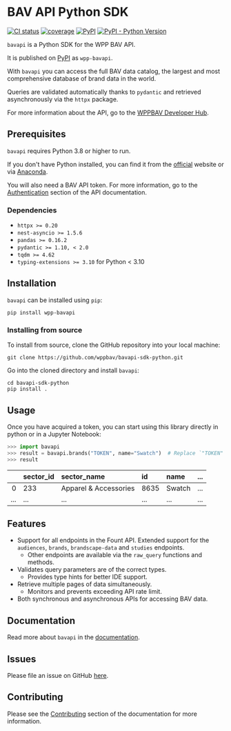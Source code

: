 # BAV API Python SDK

[![CI status](https://github.com/wppbav/bavapi-sdk-python/actions/workflows/ci.yml/badge.svg)](https://github.com/wppbav/bavapi-sdk-python/actions/workflows/ci.yml)
[![coverage](https://img.shields.io/endpoint?url=https://gist.githubusercontent.com/nachomaiz/32196acdc05431cd2bc7a8c73a587a8d/raw/covbadge.json)](https://github.com/wppbav/bavapi-sdk-python/actions/workflows/ci.yml)
[![PyPI](https://img.shields.io/pypi/v/wpp-bavapi)](https://pypi.org/project/wpp-bavapi/)
[![PyPI - Python Version](https://img.shields.io/pypi/pyversions/wpp-bavapi)](https://pypi.org/project/wpp-bavapi/)

`bavapi` is a Python SDK for the WPP BAV API.

It is published on [PyPI](https://pypi.org/project/wpp-bavapi/) as `wpp-bavapi`.

With `bavapi` you can access the full BAV data catalog, the largest and most comprehensive database of brand data in the world.

Queries are validated automatically thanks to `pydantic` and retrieved asynchronously via the `httpx` package.

For more information about the API, go to the [WPPBAV Developer Hub](https://developer.wppbav.com).

## Prerequisites

`bavapi` requires Python 3.8 or higher to run.

If you don't have Python installed, you can find it from the [official](https://www.python.org/downloads/) website or via [Anaconda](https://www.anaconda.com/).

You will also need a BAV API token. For more information, go to the [Authentication](https://developer.wppbav.com/docs/2.x/authentication) section of the API documentation.

### Dependencies

- `httpx >= 0.20`
- `nest-asyncio >= 1.5.6`
- `pandas >= 0.16.2`
- `pydantic >= 1.10, < 2.0`
- `tqdm >= 4.62`
- `typing-extensions >= 3.10` for Python < 3.10

## Installation

`bavapi` can be installed using `pip`:

```prompt
pip install wpp-bavapi
```

### Installing from source

To install from source, clone the GitHub repository into your local machine:

```prompt
git clone https://github.com/wppbav/bavapi-sdk-python.git
```

Go into the cloned directory and install `bavapi`:

```prompt
cd bavapi-sdk-python
pip install .
```

## Usage

Once you have acquired a token, you can start using this library directly in python or in a Jupyter Notebook:

```py
>>> import bavapi
>>> result = bavapi.brands("TOKEN", name="Swatch")  # Replace `"TOKEN"` with your BAV API token
>>> result
```

|     | sector_id | sector_name           | id   | name   | ... |
| --: | :-------- | :-------------------- | :--- | :----- | :-- |
|   0 | 233       | Apparel & Accessories | 8635 | Swatch | ... |
| ... | ...       | ...                   | ...  | ...    | ... |

## Features

- Support for all endpoints in the Fount API. Extended support for the `audiences`, `brands`, `brandscape-data` and `studies` endpoints.
  - Other endpoints are available via the `raw_query` functions and methods.
- Validates query parameters are of the correct types.
  - Provides type hints for better IDE support.
- Retrieve multiple pages of data simultaneously.
  - Monitors and prevents exceeding API rate limit.
- Both synchronous and asynchronous APIs for accessing BAV data.

## Documentation

Read more about `bavapi` in the [documentation](https://wppbav.github.io/bavapi-sdk-python/).

## Issues

Please file an issue on GitHub [here](https://github.com/wppbav/bavapi-sdk-python/issues).

## Contributing

Please see the [Contributing](https://wppbav.github.io/bavapi-sdk-python/contributing/) section of the documentation for more information.
